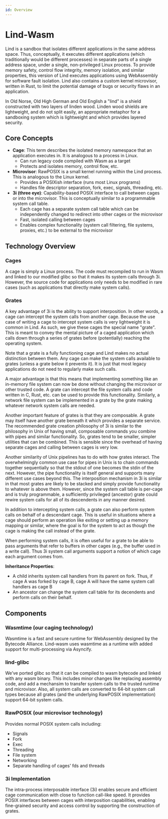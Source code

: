 ```yaml
---
id: Overview
---
```


# Lind-Wasm

Lind is a sandbox that isolates different applications in the same address space. Thus, conceptually, it executes different applications (which traditionally would be different processes) in separate parts of a single address space, under a single, non-privileged Linux process.   To provide memory safety, control flow integrity, memory isolation, and similar properties, this version of Lind executes applications using WebAssembly for software fault isolation.  Lind also contains a custom kernel microvisor, written in Rust, to limit the potential damage of bugs or security flaws in an application.

In Old Norse, Old High German and Old English a "lind" is a shield constructed with two layers of linden wood. Linden wood shields are lightweight, and do not split easily, an appropriate metaphor for a sandboxing system which is lightweight and which provides layered security.

## Core Concepts

- **Cage**: This term describes the isolated memory namespace that an application executes in.  It is analogous to a process in Linux. 
    - Can run legacy code compiled with Wasm as a target
    - Protects and isolates memory, control flow, etc.
- **Microvisor**: RawPOSIX is a small kernel running within the Lind process.  This is analogous to the Linux kernel.
    - Provides a POSIXish interface (runs most Linux programs)
    - Handles file descriptor separation, fork, exec, signals, threading, etc.
- **3i (three eye)**: Capability-based POSIX interface to call between cages or into the microvisor.  This is conceptually similar to a programmable system call table.
    - Each cage has a separate system call table which can be independently changed to redirect into other cages or the microvisor
    - Fast, isolated calling between cages
    - Enables complex functionality (system call filtering, file systems, proxies, etc.) to be external to the microvisor

## Technology Overview

### Cages
A cage is simply a Linux process.  The code must recompiled to run in Wasm and linked to our modified glibc so that it makes its system calls through 3i.  However, the source code for applications only needs to be modified in rare cases (such as applications that directly make system calls).

### Grates
A key advantage of 3i is the ability to support interposition.  In other words, a cage can intercept the system calls from another cage.  Because the use case of writing a cage to intercept system calls is very lightweight it is common in Lind.  As such, we give these cages the special name "grate".  This is meant to convey the mental picture of a caged application which calls down through a series of grates before (potentially) reaching the operating system.

Note that a grate is a fully functioning cage and Lind makes no actual distinction between them.  Any cage can make the system calls available to grates (unless a grate below it prevents it).  It is just that most legacy applications do not need to regularly make such calls.

A major advantage is that this means that implementing something like an in-memory file system can now be done without changing the microvisor or other trusted code.  A grate can intercept the file system calls and code written in C, Rust, etc. can be used to provide this functionality.  Similarly, a network file system can be implemented in a grate by the grate making whatever network system calls are needed.  

Another important feature of grates is that they are composable.  A grate may itself have another grate beneath it which provides a separate service.  The recommended grate creation philosophy of 3i is similar to the philosophy in Unix of having small, composable commands you combine with pipes and similar functionality.  So, grates tend to be smaller, simpler utilities that can be combined.  This is sensible since the overhead of having separate cages and calling between cages is very low.

Another similarity of Unix pipelines has to do with how grates interact.  The overwhelmingly common use case for pipes in Unix is to chain commands together sequentially so that the stdout of one becomes the stdin of the next.  However, the pipe functionality is itself general and supports many different use cases beyond this.  The interposition mechanism in 3i is similar in that most grates are likely to be stacked and simply provide functionality to whatever is above them.  However, since the system call table is per-cage and is truly programmable, a sufficiently privileged (ancestor) grate could rewire system calls for all of its descendents in any manner desired.

In addition to intercepting system calls, a grate can also perform system calls on behalf of a descendant cage.  This is useful in situations where a cage should perform an operation like exiting or setting up a memory mapping or similar, where the goal is for the system to act as though the cage is making the call instead of the grate.

When performing system calls, it is often useful for a grate to be able to pass arguments that refer to buffers in other cages (e.g., the buffer used in a write call).  Thus 3i system call arguments support a notion of which cage each argument comes from.

**Inheritance Properties**:

- A child inherits system call handlers from its parent on fork. Thus, if cage A was forked by cage B, cage A will have the same system call handlers as cage B
- An ancestor can change the system call table for its decendents and perform calls on their behalf.

## Components

### Wasmtime (our caging technology)
Wasmtime is a fast and secure runtime for WebAssembly designed by the Bytecode Alliance. Lind-wasm uses wasmtime as a runtime with added support for multi-processing via Asyncify.

### lind-glibc

We’ve ported glibc so that it can be compiled to wasm bytecode and linked with any wasm binary. This includes minor changes like replacing assembly code, and add a mechansim to transfer system calls to the trusted runtime and microvisor.  Also, all system calls are converted to 64-bit system call types because all grates (and the underlying RawPOSIX implementation) support 64-bit system calls.

### RawPOSIX (our microvisor technology)
Provides normal POSIX system calls including:

- Signals
- Fork
- Exec
- Threading
- File system
- Networking
- Separate handling of cages' fds and threads

### 3i Implementation
The intra-process interposable interface (3i) enables secure and efficient cage communication with close to function call-like speed. It provides POSIX interfaces between cages with interposition capabilities, enabling fine-grained security and access control by supporting the construction of grates.
